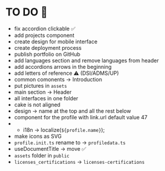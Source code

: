 # TO DO 📌

* fix accordion clickable ✅
* add projects component
* create design for mobile interface
* create deployment process
* publish portfolio on GitHub
* add languages section and remove languages from header
* add accordions arrows in the beginning
* add letters of reference ⚠️ (DSI/ADMS/UP)
* common comonents -> Introduction
* put pictures in `assets`
* main section -> Header
* all interfaces in one folder
* cake is not aligned
* design -> name at the top and all the rest below
* component for the profile with link.url default value 47
* * i18n -> localize(`${profile.name}`);
* make icons as SVG
* `profile.init.ts` rename to -> `profiledata.ts`
* useDocumentTitle -> move ✅
* `assets` folder in `public`
* `licenses_certifications` -> `licenses-certifications`
